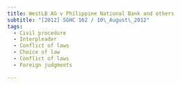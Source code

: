```yaml
---
title: WestLB AG v Philippine National Bank and others 
subtitle: "[2012] SGHC 162 / 10\_August\_2012"
tags:
  - Civil procedure
  - Interpleader
  - Conflict of laws
  - Choice of law
  - Conflict of laws
  - Foreign judgments

---
```


